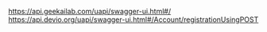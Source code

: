 
<https://api.geekailab.com/uapi/swagger-ui.html#/>
<https://api.devio.org/uapi/swagger-ui.html#/Account/registrationUsingPOST>
